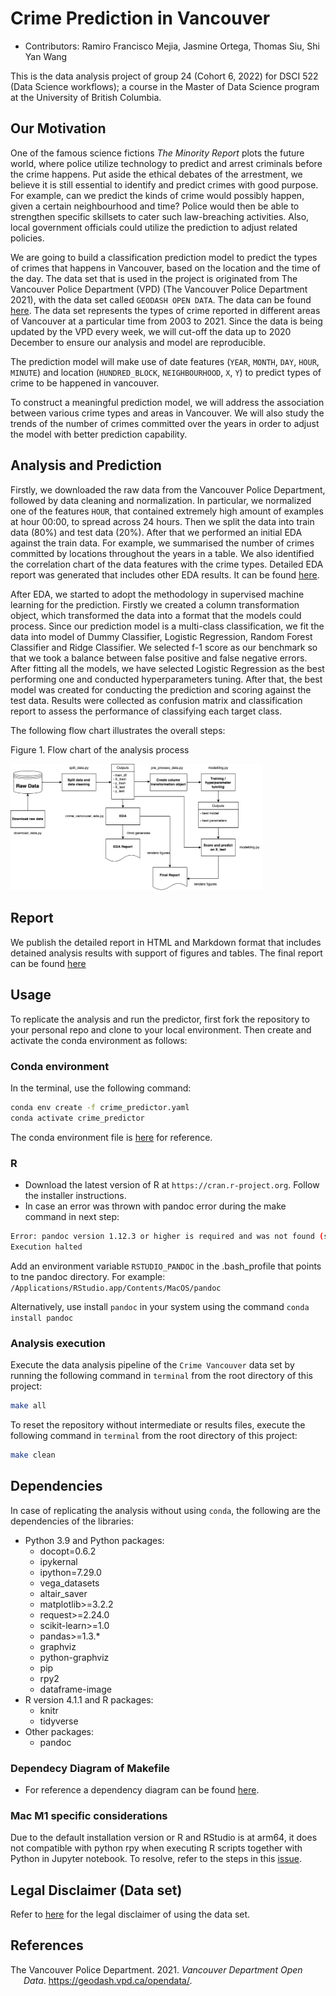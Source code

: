 
# Crime Prediction in Vancouver

-   Contributors: Ramiro Francisco Mejia, Jasmine Ortega, Thomas Siu,
    Shi Yan Wang

This is the data analysis project of group 24 (Cohort 6, 2022) for DSCI
522 (Data Science workflows); a course in the Master of Data Science
program at the University of British Columbia.

## Our Motivation

One of the famous science fictions *The Minority Report* plots the
future world, where police utilize technology to predict and arrest
criminals before the crime happens. Put aside the ethical debates of the
arrestment, we believe it is still essential to identify and predict
crimes with good purpose. For example, can we predict the kinds of crime
would possibly happen, given a certain neighbourhood and time? Police
would then be able to strengthen specific skillsets to cater such
law-breaching activities. Also, local government officials could utilize
the prediction to adjust related policies.

We are going to build a classification prediction model to predict the
types of crimes that happens in Vancouver, based on the location and the
time of the day. The data set that is used in the project is originated
from The Vancouver Police Department (VPD) (The Vancouver Police
Department 2021), with the data set called `GEODASH OPEN DATA`. The data
can be found [here](https://geodash.vpd.ca/opendata/). The data set
represents the types of crime reported in different areas of Vancouver
at a particular time from 2003 to 2021. Since the data is being updated
by the VPD every week, we will cut-off the data up to 2020 December to
ensure our analysis and model are reproducible.

The prediction model will make use of date features (`YEAR`, `MONTH`,
`DAY`, `HOUR`, `MINUTE`) and location (`HUNDRED_BLOCK`, `NEIGHBOURHOOD`,
`X`, `Y`) to predict types of crime to be happened in vancouver.

To construct a meaningful prediction model, we will address the
association between various crime types and areas in Vancouver. We will
also study the trends of the number of crimes committed over the years
in order to adjust the model with better prediction capability.

## Analysis and Prediction

Firstly, we downloaded the raw data from the Vancouver Police
Department, followed by data cleaning and normalization. In particular,
we normalized one of the features `HOUR`, that contained extremely high
amount of examples at hour 00:00, to spread across 24 hours. Then we
split the data into train data (80%) and test data (20%). After that we
performed an initial EDA against the train data. For example, we
summarised the number of crimes committed by locations throughout the
years in a table. We also identified the correlation chart of the data
features with the crime types. Detailed EDA report was generated that
includes other EDA results. It can be found
[here](src/crime_vancouver_eda.md).

After EDA, we started to adopt the methodology in supervised machine
learning for the prediction. Firstly we created a column transformation
object, which transformed the data into a format that the models could
process. Since our prediction model is a multi-class classification, we
fit the data into model of Dummy Classifier, Logistic Regression, Random
Forest Classifier and Ridge Classifier. We selected f-1 score as our
benchmark so that we took a balance between false positive and false
negative errors. After fitting all the models, we have selected Logistic
Regression as the best performing one and conducted hyperparameters
tuning. After that, the best model was created for conducting the
prediction and scoring against the test data. Results were collected as
confusion matrix and classification report to assess the performance of
classifying each target class.

The following flow chart illustrates the overall steps:

Figure 1. Flow chart of the analysis process

<img src="src/flow_chart.png" width="80%" height="80%">

## Report

We publish the detailed report in HTML and Markdown format that includes
detained analysis results with support of figures and tables. The final
report can be found [here](doc/vancouver_crime_predict_report.md)

## Usage

To replicate the analysis and run the predictor, first fork the
repository to your personal repo and clone to your local environment.
Then create and activate the conda environment as follows:

### Conda environment

In the terminal, use the following command:

``` bash
conda env create -f crime_predictor.yaml
conda activate crime_predictor
```

The conda environment file is [here](crime_predictor.yaml) for
reference.

### R

-   Download the latest version of R at `https://cran.r-project.org`.
    Follow the installer instructions.
-   In case an error was thrown with pandoc error during the make
    command in next step:

``` bash
Error: pandoc version 1.12.3 or higher is required and was not found (see the help page ?rmarkdown::pandoc_available).
Execution halted
```

Add an environment variable `RSTUDIO_PANDOC` in the .bash_profile that
points to tne pandoc directory. For example:
`/Applications/RStudio.app/Contents/MacOS/pandoc`

Alternatively, use install `pandoc` in your system using the command
`conda install pandoc`

### Analysis execution

Execute the data analysis pipeline of the `Crime Vancouver` data set by
running the following command in `terminal` from the root directory of
this project:

``` bash
make all
```

To reset the repository without intermediate or results files, execute
the following command in `terminal` from the root directory of this
project:

``` bash
make clean
```

## Dependencies

In case of replicating the analysis without using `conda`, the following
are the dependencies of the libraries:

-   Python 3.9 and Python packages:
    -   docopt=0.6.2
    -   ipykernal
    -   ipython=7.29.0
    -   vega_datasets
    -   altair_saver
    -   matplotlib>=3.2.2
    -   request>=2.24.0
    -   scikit-learn>=1.0
    -   pandas>=1.3.\*
    -   graphviz
    -   python-graphviz
    -   pip
    -   rpy2
    -   dataframe-image
-   R version 4.1.1 and R packages:
    -   knitr
    -   tidyverse
-   Other packages:
    -   pandoc

### Dependecy Diagram of Makefile

-   For reference a dependency diagram can be found
    [here](Makefile.png).

### Mac M1 specific considerations

Due to the default installation version or R and RStudio is at arm64, it
does not compatible with python rpy when executing R scripts together
with Python in Jupyter notebook. To resolve, refer to the steps in this
[issue](https://github.com/UBC-MDS/DSCI_522_Crime_Prediction_Vancouver/issues/12).

## Legal Disclaimer (Data set)

Refer to [here](data/raw/legal_disclaimer.txt) for the legal disclaimer
of using the data set.

## References

<div id="refs" class="references csl-bib-body hanging-indent">

<div id="ref-Data" class="csl-entry">

The Vancouver Police Department. 2021. *Vancouver Department Open Data*.
<https://geodash.vpd.ca/opendata/>.

</div>

</div>
